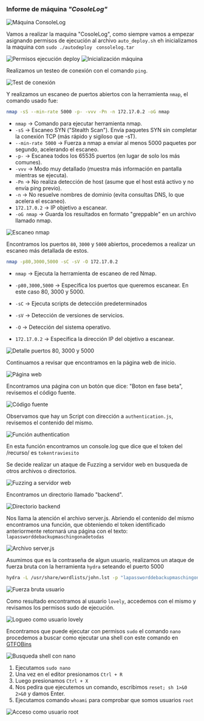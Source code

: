 ### Informe de máquina *"CosoleLog"*

![Máquina ConsoleLog](./screenshots/01_machine.png)

Vamos a realizar la maquina "CosoleLog", como siempre vamos a empezar asignando permisos de ejecución al archivo `auto_deploy.sh` eh inicializamos la maquina con `sudo ./autodeploy ` `consolelog.tar`

![Permisos ejecución deploy](./screenshots/02_execution_perms_deploy.png)
![Inicialización máquina](./screenshots/03_run_machine.png)

Realizamos un testeo de conexión con el comando `ping`.

![Test de conexión](./screenshots/04_ping.png)

Y realizamos un escaneo de puertos abiertos con la herramienta `nmap`, el comando usado fue:

```bash
nmap -sS --min-rate 5000 -p- -vvv -Pn -n 172.17.0.2 -oG nmap
```

- `nmap` → Comando para ejecutar herramienta nmap.
- `-sS` → Escaneo SYN ("Stealth Scan"). Envía paquetes SYN sin completar la conexión TCP (más rápido y sigiloso que -sT).
- `--min-rate 5000` → Fuerza a nmap a enviar al menos 5000 paquetes por segundo, acelerando el escaneo.
- `-p-` → Escanea todos los 65535 puertos (en lugar de solo los más comunes).
- `-vvv` → Modo muy detallado (muestra más información en pantalla mientras se ejecuta).
- `-Pn` → No realiza detección de host (asume que el host está activo y no envía ping previo).
- `-n` → No resuelve nombres de dominio (evita consultas DNS, lo que acelera el escaneo).
- `172.17.0.2` → IP objetivo a escanear.
- `-oG nmap` → Guarda los resultados en formato "greppable" en un archivo llamado nmap.

![Escaneo nmap](./screenshots/05_nmap.png)

Encontramos los puertos `80`, `3000` y `5000` abiertos, procedemos a realizar un escaneo más detallada de estos.

```bash
nmap -p80,3000,5000 -sC -sV -O 172.17.0.2
```

- `nmap` → Ejecuta la herramienta de escaneo de red Nmap.

- `-p80,3000,5000` → Especifica los puertos que queremos escanear. En este caso 80, 3000 y 5000.

- `-sC` → Ejecuta scripts de detección predeterminados

- `-sV` → Detección de versiones de servicios.

- `-O` → Detección del sistema operativo.

- `172.17.0.2` → Especifica la dirección IP del objetivo a escanear.

![Detalle puertos 80, 3000 y 5000](./screenshots/06_details_ports_80_3000_5000.png)

Continuamos a revisar que encontramos en la página web de inicio.

![Página web](./screenshots/07_web_page.png)

Encontramos una página con un botón que dice: "Boton en fase beta", revisemos el código fuente.

![Código fuente](./screenshots/08_source_code_web_page.png)

Observamos que hay un Script con dirección a `authentication.js`, revisemos el contenido del mismo.

![Función authentication](./screenshots/09_func_autenticate.png)

En esta función encontramos un console.log que dice que el token del /recurso/ es `tokentraviesito`

Se decide realizar un ataque de Fuzzing a servidor web en busqueda de otros archivos o directorios.

![Fuzzing a servidor web](./screenshots/10_fuzzing_web_server.png)

Encontramos un directorio llamado "backend".

![Directorio backend](./screenshots/11_backend_directory.png)

Nos llama la atención el archivo server.js.
Abriendo el contenido del mismo encontramos una función, que obteniendo el token identificado anteriormente retornará una página con el texto: `lapassworddebackupmaschingonadetodas`

![Archivo server.js](./screenshots/12_server_js.png)

Asumimos que es la contraseña de algun usuario, realizamos un ataque de fuerza bruta con la herramienta `hydra` seteando el puerto 5000

```bash
hydra -L /usr/share/wordlists/john.lst -p "lapassworddebackupmaschingonadetodas" -s 5000 ssh://172.17.0.2 -t 10
```

![Fuerza bruta usuario](./screenshots/13_find_user_lovely.png)

Como resultado encontramos al usuario `lovely`, accedemos con el mismo y revisamos los permisos sudo de ejecución.

![Logueo como usuario lovely](./screenshots/14_login_as_lovely.png)

Encontramos que puede ejecutar con permisos `sudo` el comando `nano` procedemos a buscar como ejecutar una shell con este comando en [GTFOBins](https://gtfobins.github.io/)

![Busqueda shell con nano](./screenshots/15_find_shell_nano.png)

1. Ejecutamos `sudo nano`
2. Una vez en el editor presionamos `Ctrl + R`
3. Luego presionamos `Ctrl + X`
4. Nos pedira que ejecutemos un comando, escribimos `reset; sh 1>&0 2>&0` y damos Enter.
5. Ejecutamos comando `whoami` para comprobar que somos usuarios `root`

![Acceso como usuario root](./screenshots/16_login_as_root.png)
